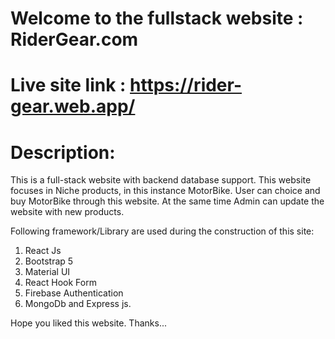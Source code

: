 # Welcome to the fullstack website : RiderGear.com
# Live site link : https://rider-gear.web.app/

# Description:
This is a full-stack website with backend database support. This website focuses in Niche products, in this instance MotorBike. User can choice and buy MotorBike through this website. At the same time Admin can update the website with new products.

Following framework/Library are used during the construction of this site:
 
 1. React Js
 2. Bootstrap 5
 3. Material UI
 4. React Hook Form
 5. Firebase Authentication
 6. MongoDb and Express js.

Hope you liked this website. Thanks...
